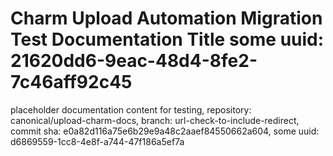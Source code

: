 # Charm Upload Automation Migration Test Documentation Title some uuid: 21620dd6-9eac-48d4-8fe2-7c46aff92c45
 placeholder documentation content for testing,  repository: canonical/upload-charm-docs,  branch: url-check-to-include-redirect,  commit sha: e0a82d116a75e6b29e9a48c2aaef84550662a604,  some uuid: d6869559-1cc8-4e8f-a744-47f186a5ef7a